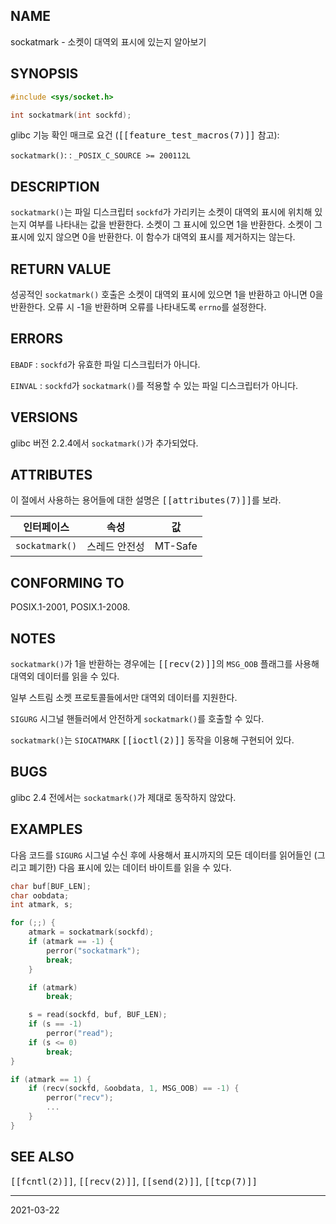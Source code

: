 ## NAME

sockatmark - 소켓이 대역외 표시에 있는지 알아보기

## SYNOPSIS

```c
#include <sys/socket.h>

int sockatmark(int sockfd);
```

glibc 기능 확인 매크로 요건 (<tt>[[feature_test_macros(7)]]</tt> 참고):

`sockatmark()`:
:   `_POSIX_C_SOURCE >= 200112L`

## DESCRIPTION

`sockatmark()`는 파일 디스크립터 `sockfd`가 가리키는 소켓이 대역외 표시에 위치해 있는지 여부를 나타내는 값을 반환한다. 소켓이 그 표시에 있으면 1을 반환한다. 소켓이 그 표시에 있지 않으면 0을 반환한다. 이 함수가 대역외 표시를 제거하지는 않는다.

## RETURN VALUE

성공적인 `sockatmark()` 호출은 소켓이 대역외 표시에 있으면 1을 반환하고 아니면 0을 반환한다. 오류 시 -1을 반환하며 오류를 나타내도록 `errno`를 설정한다.

## ERRORS

`EBADF`
:   `sockfd`가 유효한 파일 디스크립터가 아니다.

`EINVAL`
:   `sockfd`가 `sockatmark()`를 적용할 수 있는 파일 디스크립터가 아니다.

## VERSIONS

glibc 버전 2.2.4에서 `sockatmark()`가 추가되었다.

## ATTRIBUTES

이 절에서 사용하는 용어들에 대한 설명은 <tt>[[attributes(7)]]</tt>를 보라.

| 인터페이스 | 속성 | 값 |
| --- | --- | --- |
| `sockatmark()` | 스레드 안전성 | MT-Safe |

## CONFORMING TO

POSIX.1-2001, POSIX.1-2008.

## NOTES

`sockatmark()`가 1을 반환하는 경우에는 <tt>[[recv(2)]]</tt>의 `MSG_OOB` 플래그를 사용해 대역외 데이터를 읽을 수 있다.

일부 스트림 소켓 프로토콜들에서만 대역외 데이터를 지원한다.

`SIGURG` 시그널 핸들러에서 안전하게 `sockatmark()`를 호출할 수 있다.

`sockatmark()`는 `SIOCATMARK` <tt>[[ioctl(2)]]</tt> 동작을 이용해 구현되어 있다.

## BUGS

glibc 2.4 전에서는 `sockatmark()`가 제대로 동작하지 않았다.

## EXAMPLES

다음 코드를 `SIGURG` 시그널 수신 후에 사용해서 표시까지의 모든 데이터를 읽어들인 (그리고 폐기한) 다음 표시에 있는 데이터 바이트를 읽을 수 있다.

```c
char buf[BUF_LEN];
char oobdata;
int atmark, s;

for (;;) {
    atmark = sockatmark(sockfd);
    if (atmark == -1) {
        perror("sockatmark");
        break;
    }

    if (atmark)
        break;

    s = read(sockfd, buf, BUF_LEN);
    if (s == -1)
        perror("read");
    if (s <= 0)
        break;
}

if (atmark == 1) {
    if (recv(sockfd, &oobdata, 1, MSG_OOB) == -1) {
        perror("recv");
        ...
    }
}
```

## SEE ALSO

<tt>[[fcntl(2)]]</tt>, <tt>[[recv(2)]]</tt>, <tt>[[send(2)]]</tt>, <tt>[[tcp(7)]]</tt>

----

2021-03-22
